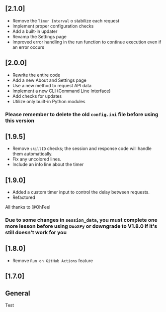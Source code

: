 ## [2.1.0]

- Remove the `Timer Interval` o stabilize each request
- Implement proper configuration checks
- Add a built-in updater
- Revamp the Settings page
- Improved error handling in the run function to continue execution even if an error occurs
## [2.0.0]

- Rewrite the entire code
- Add a new About and Settings page
- Use a new method to request API data
- Implement a new CLI (Command Line Interface)
- Add checks for updates
- Utilize only built-in Python modules
### Please remember to delete the old `config.ini` file before using this version
## [1.9.5]

- Remove `skillID` checks; the session and response code will handle them automatically.
- Fix any uncolored lines.
- Include an info line about the timer
## [1.9.0]

- Added a custom timer input to control the delay between requests.
- Refactored

All thanks to @OhFeel

### Due to some changes in `session_data`, you must complete one more lesson before using `DuoXPy` or downgrade to V1.8.0 if it's still doesn't work for you

## [1.8.0]

- Remove `Run on GitHub Actions` feature
## [1.7.0]

## General
Test
